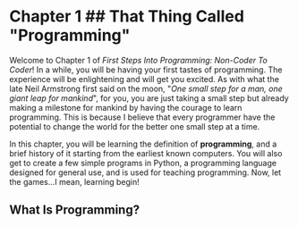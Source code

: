 # Chapter 1 ## That Thing Called "Programming"

Welcome to Chapter 1 of *First Steps Into Programming: Non-Coder To Coder*! In a while, you will be having your first tastes of programming. The experience will be enlightening and will get you excited. As with what the late Neil Armstrong first said on the moon, "*One small step for a man, one giant leap for mankind*", for you, you are just taking a small step but already making a milestone for mankind by having the courage to learn programming. This is because I believe that every programmer have the potential to change the world for the better one small step at a time.    
    
In this chapter, you will be learning the definition of **programming**, and a brief history of it starting from the earliest known computers. You will also get to create a few simple programs in Python, a programming language designed for general use, and is used for teaching programming. Now, let the games...I mean, learning begin!    
    
## What Is Programming?

